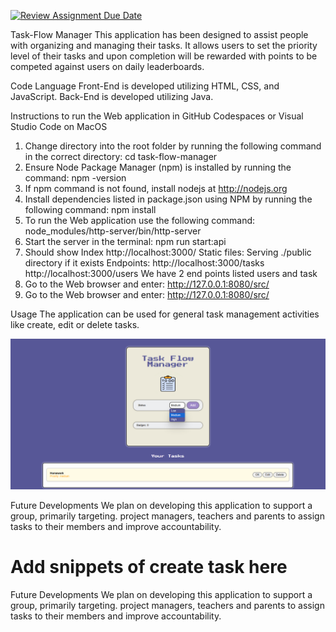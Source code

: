 [![Review Assignment Due Date](https://classroom.github.com/assets/deadline-readme-button-22041afd0340ce965d47ae6ef1cefeee28c7c493a6346c4f15d667ab976d596c.svg)](https://classroom.github.com/a/8-Y6obCV)

Task-Flow Manager
This application has been designed to assist people with organizing and managing their tasks. It allows users to set the priority level of their tasks and upon completion will be rewarded with points to be competed against users on daily leaderboards.
 
 Code Language
 Front-End is developed utilizing HTML, CSS, and JavaScript. 
 Back-End is developed utilizing Java.

 Instructions to run the Web application in GitHub Codespaces or Visual Studio Code on MacOS
 
 1. Change directory into the root folder by running the following command in the correct directory: cd task-flow-manager
 2. Ensure Node Package Manager (npm) is installed by running the command: npm -version
 3. If npm command is not found, install nodejs at http://nodejs.org
 4. Install dependencies listed in package.json using NPM by running the following command: npm install
 5. To run the Web application use the following command: node_modules/http-server/bin/http-server
 6. Start the server in the terminal: npm run start:api
 7. Should show Index http://localhost:3000/ Static files: Serving ./public directory if it exists Endpoints: http://localhost:3000/tasks http://localhost:3000/users We have 2 end points listed users and task
 8. Go to the Web browser and enter: http://127.0.0.1:8080/src/
 6. Go to the Web browser and enter: http://127.0.0.1:8080/src/
 
 Usage
 The application can be used for general task management activities like create, edit or delete tasks. 


 ![Screenshot of the app](CreateTask.png)

 Future Developments
 We plan on developing this application to support a group,  primarily targeting. project managers, teachers and parents to assign tasks to their members and improve accountability. 
 # Add snippets of create task here

 Future Developments
 We plan on developing this application to support a group,  primarily targeting. project managers, teachers and parents to assign tasks to their members and improve accountability. 

